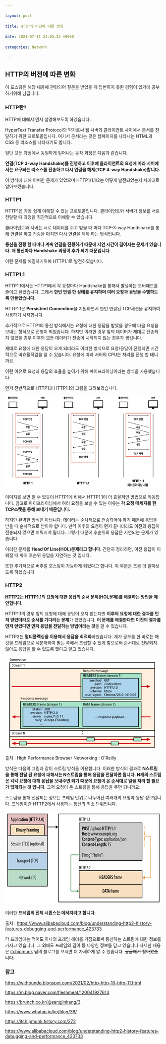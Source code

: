 ```yaml
---

layout: post

title: HTTP의 버전에 따른 변화

date: 2021-07-11 21:05:23 +0900

categories: Network

---
```


HTTP의 버전에 따른 변화
---

이 포스팅은 해당 내용에 관련되어 질문을 받았을 때 답변하지 못한 경험이 있기에 공부 하기위해 남깁니다.

### HTTP란?

HTTP에 대해서 먼저 설명해보도록 하겠습니다.

HyperText Transfer Protocol의 약자로써 웹 서버와 클라이언트 사이에서 문서를 전달하기 위한 프로토콜입니다. 여기서 문서라는 것은 웹페이지를 나타내는 HTML과 CSS 등 리소스를 나타내기도 합니다.

일단 모든 과정에서 동일하게 일어나는 동작 과정은 다음과 같습니다.

**연걸(TCP 3-way Handshake)를 진행하고 이후에 클라이언트의 요청에 따라 서버에서는 요구되는 리소스를 전송하고 다시 연결을 해제(TCP 4-way Handshake)합니다.**

이 방식에 대해 어떠한 문제가 있었으며 HTTP1/1.1/2는 어떻게 발전되었는지 차례대로 알아보겠습니다.

### HTTP1

HTTP1은 가장 쉽게 이해할 수 있는 프로토콜입니다. 클라이언트와 서버가 정보를 서로 전달할 때 과정을 직관적으로 이해할 수 있습니다.

클라이언트와 서버는 서로 데이터를 주고 받을 때 마다 TCP-3-way Handshake를 통해 연결을 하고 전송을 마치면 다시 연결을 해제 하는 방식입니다.

**통신을 진행 할 때마다 계속 연결을 진행하기 때문에 지연 시간이 길어지는 문제가 있습니다. 매 통신마다 Handshake 과정이 추가 되기 때문입니다.**

이런 문제를 해결하기위해 HTTP1.1로 발전하였습니다.

### HTTP1.1

HTTP1.1에서는 HTTP1에서 각 요청마다 Handshake를 통해서 발생하는 오버헤드를 줄이고 싶었습니다. 그래서 **한번 연결 한 상태를 유지하며 여러 요청과 응답을 수행하도록 만들었습니다.**

HTTP1.1은 **Persistent Connection**을 지원하면서 한번 연결된 TCP세션을 유지하여 사용하기 시작합니다.

추가적으로 HTTP1의 통신 방식에서는 요청에 대한 응답을 받았을 경우에 다음 요청을 보내는 형식으로 진행이 되었습니다. 하지만 이러한 경우 앞의 데이터가 제대로 전송되지 않았을 경우 이후의 모든 데이터가 전송이 시작되지 않는 경우가 생깁니다.

제대로 요청에 대한 응답이 오게 되더라도 이러한 방식으로 요청/응답이 진행되면 시간적으로 비효율적임을 알 수 있습니다. 요청에 따라 서버의 CPU는 처리를 진행 할 테니까요.

이런 이유로 요청과 응답의 효율을 높이기 위해 파이프라이닝이라는 방식을 사용했습니다.

먼저 전반적으로 HTTP1과 HTTP1.1의 그림을 그려보겠습니다.

<img src="/public/img/HTTP1.png" width="800" height="300">

이미지를 보면 알 수 있듯이 HTTP1에 비해서 HTTP1.1이 더 효율적인 방법으로 작동합니다. 참고로 파이프라이닝에서 여러 요청을 보낼 수 있는 이유는 **각 요청 메세지를 한 TCP소켓을 통해 보내기 때문입니다.**

하지만 완벽한 방식은 아닙니다. 데이터는 순차적으로 전송되어야 하기 때문에 응답을 받을 때 순차적으로 받아야 합니다. 만약 이후의 요청이 먼저 끝나더라도 이전의 응답이 전송되지 않으면 미뤄지게 됩니다. 그렇기 때문에 후순위의 응답은 지연되는 문제가 있습니다.

이러한 문제를 **Head Of Line(HOL)문제라고 합니다.** 간단히 정리하면, 이전 응답이 이뤄질 때 까지 후순위 응답을 지연하는 것 입니다.

또한 추가적으로 버추얼 호스팅이 가능하게 되었다고 합니다. 이 부분은 조금 더 알아보도록 하겠습니다

### HTTP2

**HTTP2는 HTTP1.1의 요청에 대한 응답의 순서 문제(HOL문제)를 해결하는 방법을 제안합니다.**

HTTP1.1의 경우 앞의 요청에 대해 응답이 오지 않는다면 **이후의 요청에 대한 결과를 먼저 얻었더라도 순서를 기다리는 문제**가 있었습니다. **이 문제를 해결한다면 이전의 결과를 먼저 얻었다면 먼저 응답을 전달하는 방법이라는 것**을 알 수 있습니다.

HTTP2는 **멀티플렉싱을 이용해서 응답을 최적화**하였습니다. 제가 공부를 한 바로는 패킷을 프레임으로 세분화하여 받는 쪽에서 조립할 수 있게 함으로써 순서대로 전달되지 않아도 응답을 할 수 있도록 했다고 알고 있습니다.

<img src="/public/img/http2_multi.png" width="800" height="300">

출처 : High Performance Browser Networking : O'Reilly

방식은 다음의 그림과 같이 스트림 방식을 이용합니다. 이러한 방식의 결과로 **N스트림을 통해 전달 된 요청에 대해서는 N스트림을 통해 응답을 전달하면 됩니다. N개의 스트림은 각각 요청에 대해 응답을 보내주면 되기 때문에 요청이 온 순서대로 일을 처리 할 필요가 없게되는 것 입니다.** 그저 요청이 온 스트림을 통해 응답을 주면 되니까요.

스트림을 통해 전달되는 정보는 프레임 단위로 나누어진 여러개의 요청과 응답 정보입니다. 프레임이란 HTTP2에서 사용하는 통신의 최소 단위입니다.

<img src="/public/img/http2_frame.png" width="800" height="300">

이러한 **프레임의 전체 시퀸스는 메세지라고 합니다.**

출처 : https://www.alibabacloud.com/blog/understanding-http2-history-features-debugging-and-performance_423733

각 프레임에는 적어도 하나의 프레임 헤더를 가짐으로써 통신하는 스트림에 대한 정보를 가지고 있습니다. 그 외에도 프레임의 길이 등 다양한 정보를 담고 있습니다 자세한 내용은 [itchipmunk](https://itchipmunk.tistory.com/272) 님의 블로그를 보시면 더 자세하게 알 수 있습니다. ~~궁금해서 찾아봤습니다.~~

### 참고

<https://withbundo.blogspot.com/2021/02/http-http-10-http-11.html>

<https://m.blog.naver.com/fleshmeat/120041927614>

<https://brunch.co.kr/@sangjinkang/3>

<https://www.whatap.io/ko/blog/38/>

<https://itchipmunk.tistory.com/272>

<https://www.alibabacloud.com/blog/understanding-http2-history-features-debugging-and-performance_423733>
